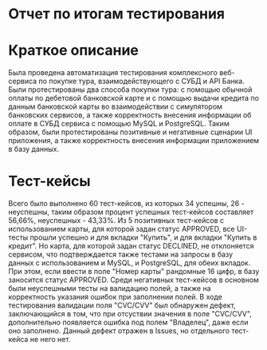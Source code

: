 # Отчет по итогам тестирования

# Краткое описание

Была проведена автоматизация тестирования комплексного веб-сервиса по покупке тура, взаимодействующего с СУБД и API Банка. Были протестированы два способа покупки тура: с помощью обычной оплаты по дебетовой банковской карте и с помощью выдачи кредита по данным банковской карты во взаимодействии с симулятором банковских сервисов, а также корректность внесения информации об оплате в СУБД сервиса с помощью MySQL и PostgreSQL. Таким образом, были протестированы позитивные и негативные сценарии UI приложения, а также корректность внесения информации приложением в базу данных.

# Тест-кейсы
Всего было выполнено 60 тест-кейсов, из которых 34 успешны, 26 - неуспешны, таким образом процент успешных тест-кейсов составляет 56,66%, неуспешных - 43,33%.
Из 5 позитивных тест-кейсов с использованием карты, для которой задан статус APPROVED, все UI-тесты прошли успешно и для вкладки "Купить", и для вкладки "Купить в кредит". Но карта, для которой задан статус DECLINED, не отклоняется сервисом, что подтверждается также тестами на запросы в базу данных с использованием и MySQL, и PostgreSQL, для обеих вкладок. При этом, если ввести в поле "Номер карты" рандомные 16 цифр, в базу заносится статус APPROVED.
Среди негативных тест-кейсов в основном были неуспешными тесты на валидацию полей, а также на корректность указания ошибок при заполнении полей.
В ходе тестирования валидации поля "CVC/CVV" был обнаружен дефект, заключающийся в том, что при отсуствии значения в поле "CVC/CVV", дополнительно появляется ошибка под полем "Владелец", даже если оно заполнено. Данный дефект отражен в Issues, но отдельного тест-кейса не него нет.